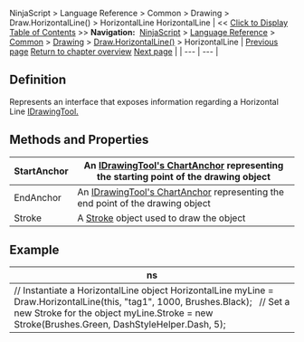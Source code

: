 ﻿
NinjaScript > Language Reference > Common > Drawing > Draw.HorizontalLine() > HorizontalLine
HorizontalLine
| << [Click to Display Table of Contents](horizontalline.md) >> **Navigation:**     [NinjaScript](ninjascript.md) > [Language Reference](language_reference_wip.md) > [Common](common.md) > [Drawing](drawing.md) > [Draw.HorizontalLine()](draw_horizontalline.md) > HorizontalLine | [Previous page](draw_horizontalline.md) [Return to chapter overview](draw_horizontalline.md) [Next page](draw_line.md) |
| --- | --- |
## Definition
Represents an interface that exposes information regarding a Horizontal Line [IDrawingTool.](idrawingtool.md)
 
## Methods and Properties
| StartAnchor | An [IDrawingTool's ChartAnchor](idrawingtool.htm#chartanchor) representing the starting point of the drawing object |
| --- | --- |
| EndAnchor | An [IDrawingTool's ChartAnchor](idrawingtool.htm#chartanchor) representing the end point of the drawing object |
| Stroke | A [Stroke](stroke_class.md) object used to draw the object |
## 
## 
## Example
| ns |
| --- |
| // Instantiate a HorizontalLine object HorizontalLine myLine = Draw.HorizontalLine(this, "tag1", 1000, Brushes.Black);   // Set a new Stroke for the object myLine.Stroke = new Stroke(Brushes.Green, DashStyleHelper.Dash, 5); |

